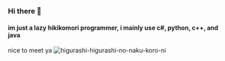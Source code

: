 ### Hi there 👋
#### im just a lazy hikikomori programmer, i mainly use c#, python, c++, and java
nice to meet ya
![higurashi-higurashi-no-naku-koro-ni](https://github.com/iloveichigomashimaro/iloveichigomashimaro/assets/137470257/e6d71feb-582d-4656-8cae-35b67210ce03)
